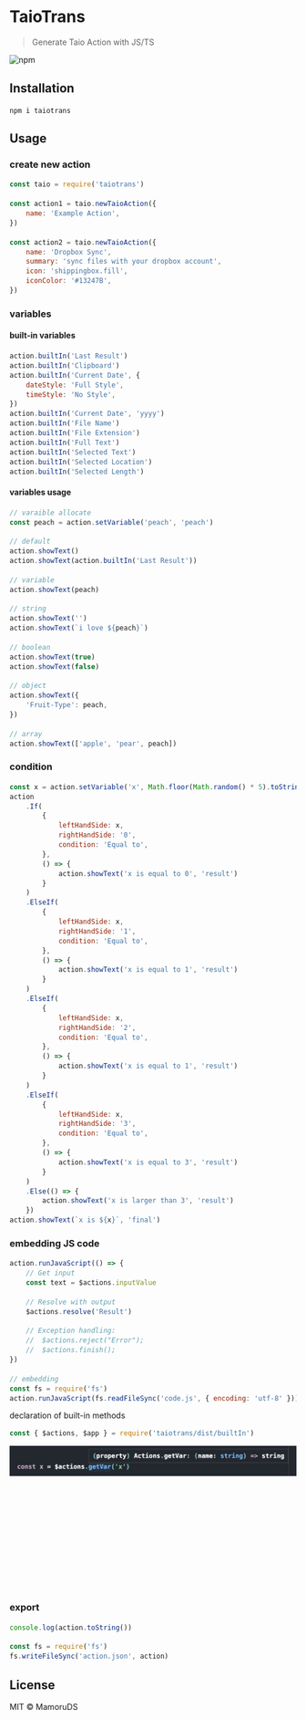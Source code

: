# TaioTrans

> Generate Taio Action with JS/TS

![npm](https://img.shields.io/npm/v/taiotrans.svg?style=flat-square)

## Installation

```shell
npm i taiotrans
```

## Usage

### create new action

```javascript
const taio = require('taiotrans')

const action1 = taio.newTaioAction({
    name: 'Example Action',
})

const action2 = taio.newTaioAction({
    name: 'Dropbox Sync',
    summary: 'sync files with your dropbox account',
    icon: 'shippingbox.fill',
    iconColor: '#13247B',
})
```

### variables

#### built-in variables

```javascript
action.builtIn('Last Result')
action.builtIn('Clipboard')
action.builtIn('Current Date', {
    dateStyle: 'Full Style',
    timeStyle: 'No Style',
})
action.builtIn('Current Date', 'yyyy')
action.builtIn('File Name')
action.builtIn('File Extension')
action.builtIn('Full Text')
action.builtIn('Selected Text')
action.builtIn('Selected Location')
action.builtIn('Selected Length')
```

#### variables usage

```javascript
// varaible allocate
const peach = action.setVariable('peach', 'peach')

// default
action.showText()
action.showText(action.builtIn('Last Result'))

// variable
action.showText(peach)

// string
action.showText('')
action.showText(`i love ${peach}`)

// boolean
action.showText(true)
action.showText(false)

// object
action.showText({
    'Fruit-Type': peach,
})

// array
action.showText(['apple', 'pear', peach])
```

### condition

```javascript
const x = action.setVariable('x', Math.floor(Math.random() * 5).toString())
action
    .If(
        {
            leftHandSide: x,
            rightHandSide: '0',
            condition: 'Equal to',
        },
        () => {
            action.showText('x is equal to 0', 'result')
        }
    )
    .ElseIf(
        {
            leftHandSide: x,
            rightHandSide: '1',
            condition: 'Equal to',
        },
        () => {
            action.showText('x is equal to 1', 'result')
        }
    )
    .ElseIf(
        {
            leftHandSide: x,
            rightHandSide: '2',
            condition: 'Equal to',
        },
        () => {
            action.showText('x is equal to 1', 'result')
        }
    )
    .ElseIf(
        {
            leftHandSide: x,
            rightHandSide: '3',
            condition: 'Equal to',
        },
        () => {
            action.showText('x is equal to 3', 'result')
        }
    )
    .Else(() => {
        action.showText('x is larger than 3', 'result')
    })
action.showText(`x is ${x}`, 'final')
```

### embedding JS code

```javascript
action.runJavaScript(() => {
    // Get input
    const text = $actions.inputValue

    // Resolve with output
    $actions.resolve('Result')

    // Exception handling:
    //  $actions.reject("Error");
    //  $actions.finish();
})

// embedding
const fs = require('fs')
action.runJavaScript(fs.readFileSync('code.js', { encoding: 'utf-8' }))
```

declaration of built-in methods

```javascript
const { $actions, $app } = require('taiotrans/dist/builtIn')
```

 <p align="center" style="align:center;height:250px;"><img src="https://github.com/MamoruDS/TaioTrans/raw/main/static/MPDM195XBO2_2020-09-14_06-50-57.png" alt="logo"></p>

### export

```javascript
console.log(action.toString())

const fs = require('fs')
fs.writeFileSync('action.json', action)
```

## License

MIT © MamoruDS
